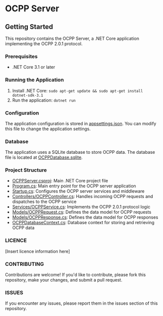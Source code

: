 OCPP Server
==========

Getting Started
---------------

This repository contains the OCPP Server, a .NET Core application implementing the OCPP 2.0.1 protocol.

### Prerequisites

* .NET Core 3.1 or later

### Running the Application

1. Install .NET Core: `sudo apt-get update && sudo apt-get install dotnet-sdk-3.1`
2. Run the application: `dotnet run`

### Configuration

The application configuration is stored in [appsettings.json](appsettings.json). You can modify this file to change the application settings.

### Database

The application uses a SQLite database to store OCPP data. The database file is located at [OCPPDatabase.sqlite](OCPPDatabase.sqlite).

### Project Structure

* [OCPPServer.csproj](OCPPServer.csproj): Main .NET Core project file
* [Program.cs](Program.cs): Main entry point for the OCPP server application
* [Startup.cs](Startup.cs): Configures the OCPP server services and middleware
* [Controllers/OCPPController.cs](Controllers/OCPPController.cs): Handles incoming OCPP requests and dispatches to the OCPP service
* [Services/OCPPService.cs](Services/OCPPService.cs): Implements the OCPP 2.0.1 protocol logic
* [Models/OCPPRequest.cs](Models/OCPPRequest.cs): Defines the data model for OCPP requests
* [Models/OCPPResponse.cs](Models/OCPPResponse.cs): Defines the data model for OCPP responses
* [OCPPDatabaseContext.cs](OCPPDatabaseContext.cs): Database context for storing and retrieving OCPP data

### LICENCE

[Insert licence information here]

### CONTRIBUTING

Contributions are welcome! If you'd like to contribute, please fork this repository, make your changes, and submit a pull request.

### ISSUES

If you encounter any issues, please report them in the issues section of this repository.